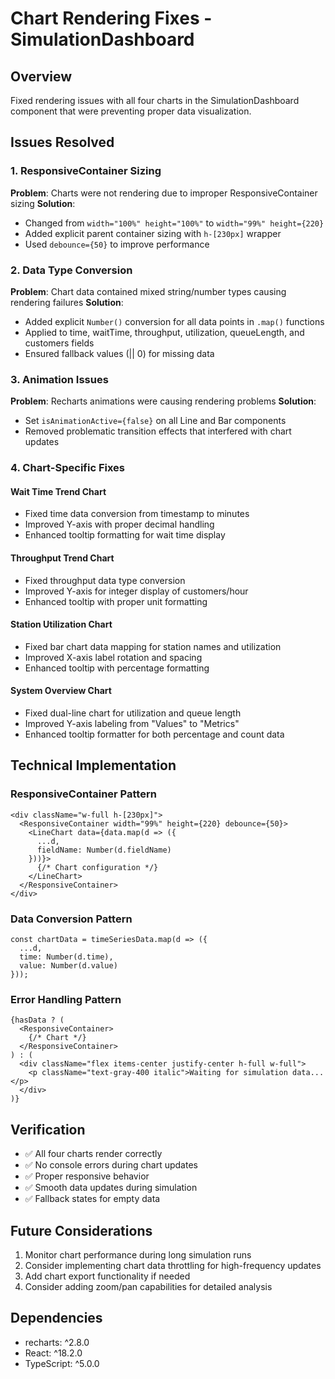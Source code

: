 # Chart Rendering Fixes - SimulationDashboard

## Overview
Fixed rendering issues with all four charts in the SimulationDashboard component that were preventing proper data visualization.

## Issues Resolved

### 1. ResponsiveContainer Sizing
**Problem**: Charts were not rendering due to improper ResponsiveContainer sizing
**Solution**: 
- Changed from `width="100%" height="100%"` to `width="99%" height={220}`
- Added explicit parent container sizing with `h-[230px]` wrapper
- Used `debounce={50}` to improve performance

### 2. Data Type Conversion
**Problem**: Chart data contained mixed string/number types causing rendering failures
**Solution**:
- Added explicit `Number()` conversion for all data points in `.map()` functions
- Applied to time, waitTime, throughput, utilization, queueLength, and customers fields
- Ensured fallback values (|| 0) for missing data

### 3. Animation Issues
**Problem**: Recharts animations were causing rendering problems
**Solution**:
- Set `isAnimationActive={false}` on all Line and Bar components
- Removed problematic transition effects that interfered with chart updates

### 4. Chart-Specific Fixes

#### Wait Time Trend Chart
- Fixed time data conversion from timestamp to minutes
- Improved Y-axis with proper decimal handling
- Enhanced tooltip formatting for wait time display

#### Throughput Trend Chart
- Fixed throughput data type conversion
- Improved Y-axis for integer display of customers/hour
- Enhanced tooltip with proper unit formatting

#### Station Utilization Chart
- Fixed bar chart data mapping for station names and utilization
- Improved X-axis label rotation and spacing
- Enhanced tooltip with percentage formatting

#### System Overview Chart
- Fixed dual-line chart for utilization and queue length
- Improved Y-axis labeling from "Values" to "Metrics"
- Enhanced tooltip formatter for both percentage and count data

## Technical Implementation

### ResponsiveContainer Pattern
```tsx
<div className="w-full h-[230px]">
  <ResponsiveContainer width="99%" height={220} debounce={50}>
    <LineChart data={data.map(d => ({
      ...d,
      fieldName: Number(d.fieldName)
    }))}>
      {/* Chart configuration */}
    </LineChart>
  </ResponsiveContainer>
</div>
```

### Data Conversion Pattern
```tsx
const chartData = timeSeriesData.map(d => ({
  ...d,
  time: Number(d.time),
  value: Number(d.value)
}));
```

### Error Handling Pattern
```tsx
{hasData ? (
  <ResponsiveContainer>
    {/* Chart */}
  </ResponsiveContainer>
) : (
  <div className="flex items-center justify-center h-full w-full">
    <p className="text-gray-400 italic">Waiting for simulation data...</p>
  </div>
)}
```

## Verification
- ✅ All four charts render correctly
- ✅ No console errors during chart updates
- ✅ Proper responsive behavior
- ✅ Smooth data updates during simulation
- ✅ Fallback states for empty data

## Future Considerations
1. Monitor chart performance during long simulation runs
2. Consider implementing chart data throttling for high-frequency updates
3. Add chart export functionality if needed
4. Consider adding zoom/pan capabilities for detailed analysis

## Dependencies
- recharts: ^2.8.0
- React: ^18.2.0
- TypeScript: ^5.0.0
